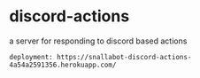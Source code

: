 # discord-actions

a server for responding to discord based actions

```
deployment: https://snallabot-discord-actions-4a54a2591356.herokuapp.com/
```
